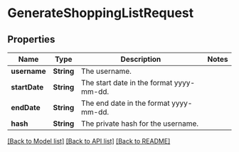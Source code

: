 # GenerateShoppingListRequest

## Properties
Name | Type | Description | Notes
------------ | ------------- | ------------- | -------------
**username** | **String** | The username. | 
**startDate** | **String** | The start date in the format yyyy-mm-dd. | 
**endDate** | **String** | The end date in the format yyyy-mm-dd. | 
**hash** | **String** | The private hash for the username. | 

[[Back to Model list]](../README.md#documentation-for-models) [[Back to API list]](../README.md#documentation-for-api-endpoints) [[Back to README]](../README.md)


